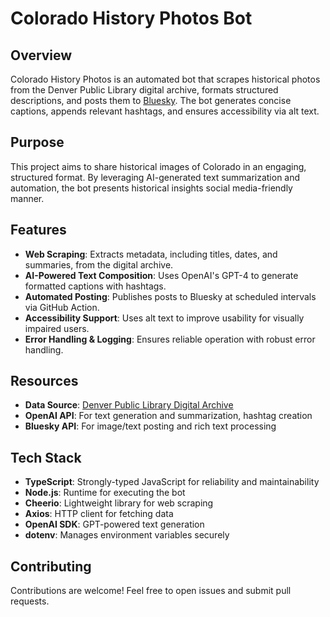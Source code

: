 # Colorado History Photos Bot

## Overview

Colorado History Photos is an automated bot that scrapes historical photos from the Denver Public Library digital archive, formats structured descriptions, and posts them to [Bluesky](https://bsky.app/profile/coloradophotos.bsky.social). The bot generates concise captions, appends relevant hashtags, and ensures accessibility via alt text.

## Purpose

This project aims to share historical images of Colorado in an engaging, structured format. By leveraging AI-generated text summarization and automation, the bot presents historical insights social media-friendly manner.

## Features

- **Web Scraping**: Extracts metadata, including titles, dates, and summaries, from the digital archive.
- **AI-Powered Text Composition**: Uses OpenAI's GPT-4 to generate formatted captions with hashtags.
- **Automated Posting**: Publishes posts to Bluesky at scheduled intervals via GitHub Action.
- **Accessibility Support**: Uses alt text to improve usability for visually impaired users.
- **Error Handling & Logging**: Ensures reliable operation with robust error handling.

## Resources

- **Data Source**: [Denver Public Library Digital Archive](https://digital.denverlibrary.org/)
- **OpenAI API**: For text generation and summarization, hashtag creation
- **Bluesky API**: For image/text posting and rich text processing

## Tech Stack

- **TypeScript**: Strongly-typed JavaScript for reliability and maintainability
- **Node.js**: Runtime for executing the bot
- **Cheerio**: Lightweight library for web scraping
- **Axios**: HTTP client for fetching data
- **OpenAI SDK**: GPT-powered text generation
- **dotenv**: Manages environment variables securely

## Contributing

Contributions are welcome! Feel free to open issues and submit pull requests.
